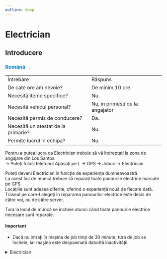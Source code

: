 ```yaml
---
outline: deep
---
```


# Electrician

## Introducere

### <span style="color: #0088CC">Română</span>

<table>
    <tr>
        <td>Întrebare</td>
        <td>Răspuns</td>
    </tr>
    <tr>
        <td>De cate ore am nevoie?</td>
        <td>De minim 10 ore.</td>
    </tr>
    <tr>
        <td>Necesită iteme specifice?</td>
        <td>Nu.</td>
    </tr>
    <tr>
        <td>Necesită vehicul personal?</td>
        <td>Nu, in primesti de la angajator</td>
    </tr>
    <tr>
        <td>Necesită permis de conducere?</td>
        <td>Da.</td>
    </tr>
    <tr>
        <td>Necesită un atestat de la primarie?</td>
        <td>Nu.</td>
    </tr>
    <tr>
        <td>Permite lucrul in echipa?</td>
        <td>Nu.</td>
    </tr>
</table>

Pentru a putea lucra ca <span class="button-p-job">Electrician</span> trebuie să vă îndreptați la zona de angajare din Los Santos. 
<br>-> Puteți folosi telefonul <span class="button-p-job">Apăsați pe L -> GPS -> Joburi -> Electrician</span>.

Puteți deveni <span class="button-p-job">Electrician</span> în funcție de experiența dumneavoastră.
<br>La acest loc de muncă trebuie să reparați toate panourile electrice marcate pe <span class="button-p-job">GPS</span>.
<br>Locațiile sunt adesea diferite, oferind o experiență nouă de fiecare dată. Traseul pe care-l alegeți în repararea panourilor electrice este decis de către voi, nu de către server.

Tura la locul de muncă se încheie atunci când toate panourile electrice necesare sunt reparate.

#### <span class="button-p-job"><b>Important</b></span>

- Dacă nu intrați în mașina de job timp de <span class="button-r-job">30 minute</span>, tura de job se încheie, iar mașina este despawnată datorită inactivității.


<details>
  <summary>Electrician</summary>
  <img src="https://v.b-zone.ro/images/wiki/electrician.gif" alt="Electrician">
</details>